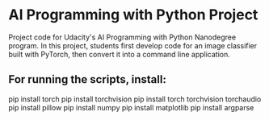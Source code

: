 # AI Programming with Python Project

Project code for Udacity's AI Programming with Python Nanodegree program. In this project, students first develop code for an image classifier built with PyTorch, then convert it into a command line application.

## For running the scripts, install: 
pip install torch
pip install torchvision
pip install torch torchvision torchaudio
pip install pillow
pip install numpy
pip install matplotlib
pip install argparse
